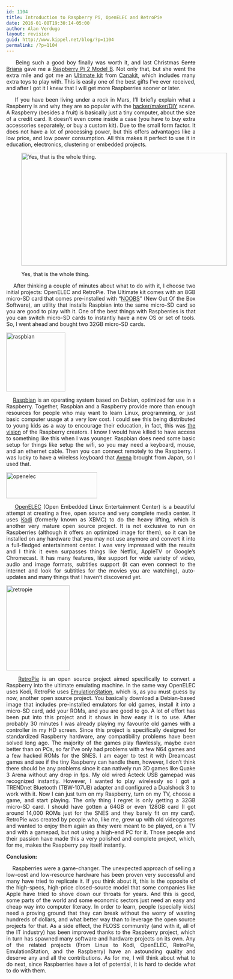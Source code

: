 ```yaml
---
id: 1104
title: Introduction to Raspberry Pi, OpenELEC and RetroPie
date: 2016-01-08T19:30:14-05:00
author: Alan Verdugo
layout: revision
guid: http://www.kippel.net/blog/?p=1104
permalink: /?p=1104
---
```

<p style="text-align: justify;">
      Being such a good boy finally was worth it, and last Christmas <del>Santa</del> <a href="http://metzonalli.net/" target="_blank">Briana</a> gave me a <a href="https://www.raspberrypi.org/products/raspberry-pi-2-model-b/" target="_blank">Raspberry Pi 2 Model B</a>. Not only that, but she went the extra mile and got me an <a href="http://www.canakit.com/raspberry-pi-starter-ultimate-kit.html" target="_blank">Ultimate kit</a> from <a href="http://www.canakit.com/" target="_blank">Canakit</a>, which includes many extra toys to play with. This is easily one of the best gifts I&#8217;ve ever received, and after I got it I knew that I will get more Raspberries sooner or later.
</p>

<p style="text-align: justify;">
      If you have been living under a rock in Mars, I&#8217;ll briefly explain what a Raspberry is and why they are so popular with the <a href="http://hackaday.com/category/raspberry-pi-2/" target="_blank">hacker/maker/DIY</a> scene. A Raspberry (besides a fruit) is basically just a tiny computer, about the size of a credit card. It doesn&#8217;t even come inside a case (you have to buy extra accessories separately, or buy a custom kit). Due to the small form factor. It does not have a lot of processing power, but this offers advantages like a low price, and low power consumption. All this makes it perfect to use it in education, electronics, clustering or embedded projects.
</p><figure id="attachment_1103" aria-describedby="caption-attachment-1103" style="width: 548px" class="wp-caption aligncenter">

<img class="size-full wp-image-1103" src="http://li106-124.members.linode.com/blog/wp-content/uploads/2016/01/Pi2ModB1GB_-comp.jpeg" alt="Yes, that is the whole thing." width="548" height="300" /> <figcaption id="caption-attachment-1103" class="wp-caption-text">Yes, that is the whole thing.</figcaption></figure> 

<p style="text-align: justify;">
      After thinking a couple of minutes about what to do with it, I choose two initial projects: OpenELEC and RetroPie. The Ultimate kit comes with an 8GB micro-SD card that comes pre-installed with &#8220;<a href="https://www.raspberrypi.org/help/noobs-setup/" target="_blank">NOOBS</a>&#8221; (New Out Of the Box Software), an utility that installs Raspbian into the same micro-SD card so you are good to play with it. One of the best things with Raspberries is that you can switch micro-SD cards to instantly have a new OS or set of tools. So, I went ahead and bought two 32GB micro-SD cards.
</p>

<p style="text-align: justify;">
  <img class="aligncenter  wp-image-1099" src="http://li106-124.members.linode.com/blog/wp-content/uploads/2016/01/raspbian.png" alt="raspbian" width="157" height="157" />
</p>

<p style="text-align: justify;">
      <a href="http://www.raspbian.org/" target="_blank">Raspbian</a> is an operating system based on Debian, optimized for use in a Raspberry. Together, Raspbian and a Raspberry provide more than enough resources for people who may want to learn Linux, programming, or just basic computer usage at a very low cost. I could see this being distributed to young kids as a way to encourage their education, in fact, this was <a href="https://www.raspberrypi.org/about/" target="_blank">the vision</a> of the Raspberry creators. I know I would have killed to have access to something like this when I was younger. Raspbian does need some basic setup for things like setup the wifi, so you may need a keyboard, mouse, and an ethernet cable. Then you can connect remotely to the Raspberry. I was lucky to have a wireless keyboard that <a href="http://elavena.mx/" target="_blank">Avena</a> brought from Japan, so I used that.
</p>

<p style="text-align: justify;">
  <img class="aligncenter size-full wp-image-1102" src="http://li106-124.members.linode.com/blog/wp-content/uploads/2016/01/openelec.png" alt="openelec" width="242" height="69" />
</p>

<p style="text-align: justify;">
      <a href="http://openelec.tv/" target="_blank">OpenELEC</a> (Open Embedded Linux Entertainment Center) is a beautiful attempt at creating a free, open source and very complete media center. It uses <a href="https://www.kodi-xbmc.com/" target="_blank">Kodi</a> (formerly known as XBMC) to do the heavy lifting, which is another very mature open source project. It is not exclusive to run on Raspberries (although it offers an optimized image for them), so it can be installed on any hardware that you may not use anymore and convert it into a full-fledged entertainment center. I was very impressed with the results and I think it even surpasses things like Netflix, AppleTV or Google&#8217;s Chromecast. It has many features, like support for wide variety of video, audio and image formats, subtitles support (it can even connect to the internet and look for subtitles for the movies you are watching), auto-updates and many things that I haven&#8217;t discovered yet.
</p>

<p style="text-align: justify;">
  <img class="aligncenter  wp-image-1100" src="http://li106-124.members.linode.com/blog/wp-content/uploads/2016/01/retropie.png" alt="retropie" width="169" height="226" />
</p>

<p style="text-align: justify;">
      <a href="http://blog.petrockblock.com/retropie/" target="_blank">RetroPie</a> is an open source project aimed specifically to convert a Raspberry into the ultimate emulating machine. In the same way OpenELEC uses Kodi, RetroPie uses <a href="http://www.emulationstation.org/" target="_blank">EmulationStation</a>, which is, as you must guess by now, another open source project. You basically download a Debian-based image that includes pre-installed emulators for old games, install it into a micro-SD card, add your ROMs, and you are good to go. A lot of effort has been put into this project and it shows in how easy it is to use. After probably 30 minutes I was already playing my favourite old games with a controller in my HD screen. Since this project is specifically designed for standardized Raspberry hardware, any compatibility problems have been solved long ago. The majority of the games play flawlessly, maybe even better than on PCs, so far I&#8217;ve only had problems with a few N64 games and a few hacked ROMs for the SNES. I am eager to test it with Dreamcast games and see if the tiny Raspberry can handle them, however, I don&#8217;t think there should be any problems since it can natively run 3D games like Quake 3 Arena without any drop in fps. My old wired Acteck USB gamepad was recognized instantly. However, I wanted to play wirelessly so I got a TRENDnet Bluetooth (TBW-107UB) adapter and configured a Dualshock 3 to work with it. Now I can just turn on my Raspberry, turn on my TV, choose a game, and start playing. The only thing I regret is only getting a 32GB micro-SD card. I should have gotten a 64GB or even 128GB card (I got around 14,000 ROMs just for the SNES and they barely fit on my card). RetroPie was created by people who, like me, grew up with old videogames and wanted to enjoy them again as they were meant to be played, on a TV and with a gamepad, but not using a high-end PC for it. Those people and their passion have made this a very polished and complete project, which, for me, makes the Raspberry pay itself instantly.
</p>

<p style="text-align: justify;">
  <strong>Conclusion:</strong>
</p>

<p style="text-align: justify;">
      Raspberries were a game-changer. The unexpected approach of selling a low-cost and low-resource hardware has been proven very successful and many have tried to replicate it. If you think about it, this is the opposite of the high-specs, high-price closed-source model that some companies like Apple have tried to shove down our throats for years. And this is good, some parts of the world and some economic sectors just need an easy and cheap way into computer literacy. In order to learn, people (specially kids) need a proving ground that they can break without the worry of wasting hundreds of dollars, and what better way than to leverage the open source projects for that. As a side effect, the FLOSS community (and with it, all of the IT industry) has been improved thanks to the Raspberry project, which in turn has spawned many software and hardware projects on its own. Any of the related projects (From Linux to Kodi, OpenELEC, RetroPie, EmulationStation, and the Raspberry) have an astounding quality and deserve any and all the contributions. As for me, I will think about what to do next, since Raspberries have a lot of potential, it is hard to decide what to do with them.
</p>